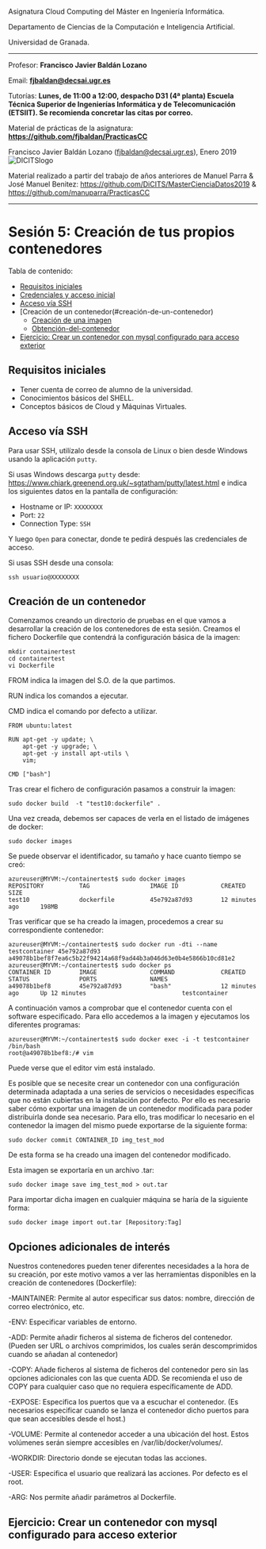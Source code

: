Asignatura Cloud Computing del Máster en Ingeniería Informática. 

Departamento de Ciencias de la Computación e Inteligencia Artificial.

Universidad de Granada.

<HR>

Profesor: **Francisco Javier Baldán Lozano**

Email: **fjbaldan@decsai.ugr.es**

Tutorías: **Lunes, de 11:00 a 12:00, despacho D31 (4ª planta) Escuela Técnica Superior de Ingenierías Informática y de Telecomunicación (ETSIIT). Se recomienda concretar las citas por correo.**

Material de prácticas de la asignatura: **https://github.com/fjbaldan/PracticasCC**

Francisco Javier Baldán Lozano (fjbaldan@decsai.ugr.es), Enero 2019
![DICITSlogo](http://sci2s.ugr.es/dicits/images/dicits.png)

Material realizado a partir del trabajo de años anteriores de Manuel Parra & José Manuel Benitez: https://github.com/DiCITS/MasterCienciaDatos2019 & https://github.com/manuparra/PracticasCC

<HR>


# Sesión 5: Creación de tus propios contenedores

Tabla de contenido:

  * [Requisitos iniciales](#requisitos-iniciales)
  * [Credenciales y acceso inicial](#credenciales-y-acceso-inicial)
  * [Acceso vía SSH](#acceso-vía-ssh)
  * [Creación de un contenedor(#creación-de-un-contenedor)
    + [Creación de una imagen](#entrenando-con-ldap)
    + [Obtención-del-contenedor](#obtención-del-contenedor)
  * [Ejercicio: Crear un contenedor con mysql configurado para acceso exterior](#ejercicio--crear-un-servicio-de-directorio-ldap-en-contendor-dentro-de-una-mv)


## Requisitos iniciales

- Tener cuenta de correo de alumno de la universidad.
- Conocimientos básicos del SHELL.
- Conceptos básicos de Cloud y Máquinas Virtuales.


## Acceso vía SSH

Para usar SSH, utilízalo desde la consola de Linux o bien desde Windows usando la aplicación ``putty``.

Si usas Windows descarga ``putty`` desde: https://www.chiark.greenend.org.uk/~sgtatham/putty/latest.html e indica los siguientes datos en la pantalla de configuración:

- Hostname or IP: ``XXXXXXXX``
- Port: ``22``
- Connection Type: ``SSH``

Y luego ``Open`` para conectar, donde te pedirá después las credenciales de acceso.

Si usas SSH desde una consola:

``ssh usuario@XXXXXXXX``


## Creación de un contenedor
Comenzamos creando un directorio de pruebas en el que vamos a desarrollar la creación de los contenedores de esta sesión. Creamos el fichero Dockerfile que contendrá la configuración básica de la imagen:
```
mkdir containertest
cd containertest
vi Dockerfile
```

FROM indica la imagen del S.O. de la que partimos.

RUN indica los comandos a ejecutar.

CMD indica el comando por defecto a utilizar.

```
FROM ubuntu:latest

RUN apt-get -y update; \
    apt-get -y upgrade; \
    apt-get -y install apt-utils \
    vim;

CMD ["bash"]
```
Tras crear el fichero de configuración pasamos a construir la imagen:
```
sudo docker build  -t "test10:dockerfile" .
```
Una vez creada, debemos ser capaces de verla en el listado de imágenes de docker:

```
sudo docker images
```

Se puede observar el identificador, su tamaño y hace cuanto tiempo se creó:
```
azureuser@MYVM:~/containertest$ sudo docker images
REPOSITORY          TAG                 IMAGE ID            CREATED             SIZE
test10              dockerfile          45e792a87d93        12 minutes ago      198MB
```

Tras verificar que se ha creado la imagen, procedemos a crear su correspondiente contenedor:
```
azureuser@MYVM:~/containertest$ sudo docker run -dti --name testcontainer 45e792a87d93
a49078b1bef8f7ea6c5b22f94214a68f9ad44b3a046d63e0b4e5866b10cd81e2
azureuser@MYVM:~/containertest$ sudo docker ps
CONTAINER ID        IMAGE               COMMAND             CREATED             STATUS              PORTS               NAMES
a49078b1bef8        45e792a87d93        "bash"              12 minutes ago      Up 12 minutes                           testcontainer

```

A continuación vamos a comprobar que el contenedor cuenta con el software especificado. Para ello accedemos a la imagen y ejecutamos los diferentes programas:
```
azureuser@MYVM:~/containertest$ sudo docker exec -i -t testcontainer /bin/bash
root@a49078b1bef8:/# vim
```

Puede verse que el editor vim está instalado.

Es posible que se necesite crear un contenedor con una configuración determinada adaptada a una series de servicios o necesidades específicas que no están cubiertas en la instalación por defecto. Por ello es necesario saber cómo exportar una imagen de un contenedor modificada para poder distribuirla donde sea necesario. Para ello, tras modificar lo necesario en el contenedor la imagen del mismo puede exportarse de la siguiente forma:
```
sudo docker commit CONTAINER_ID img_test_mod
```
De esta forma se ha creado una imagen del contenedor modificado.

Esta imagen se exportaría en un archivo .tar:
```
sudo docker image save img_test_mod > out.tar
```
Para importar dicha imagen en cualquier máquina se haría de la siguiente forma:
```
sudo docker image import out.tar [Repository:Tag]
```

## Opciones adicionales de interés
Nuestros contenedores pueden tener diferentes necesidades a la hora de su creación, por este motivo vamos a ver las herramientas disponibles en la creación de contenedores (Dockerfile):

-MAINTAINER: Permite al autor especificar sus datos: nombre, dirección de correo electrónico, etc.

-ENV: Especificar variables de entorno.

-ADD: Permite añadir ficheros al sistema de ficheros del contenedor. (Pueden ser URL o archivos comprimidos, los cuales serán descomprimidos cuando se añadan al contenedor)

-COPY: Añade ficheros al sistema de ficheros del contenedor pero sin las opciones adicionales con las que cuenta ADD. Se recomienda el uso de COPY para cualquier caso que no requiera específicamente de ADD.

-EXPOSE: Especifica los puertos que va a escuchar el contenedor. (Es necesarios especificar cuando se lanza el contenedor dicho puertos para que sean accesibles desde el host.)

-VOLUME: Permite al contenedor acceder a una ubicación del host. Estos volúmenes serán siempre accesibles en /var/lib/docker/volumes/.

-WORKDIR: Directorio donde se ejecutan todas las acciones.

-USER: Especifica el usuario que realizará las acciones. Por defecto es el root.

-ARG: Nos permite añadir parámetros al Dockerfile.

## Ejercicio: Crear un contenedor con mysql configurado para acceso exterior

